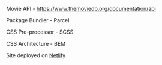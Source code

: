 Movie API - https://www.themoviedb.org/documentation/api

Package Bundler - Parcel

CSS Pre-processor - SCSS

CSS Architecture - BEM

Site deployed on [Netlify](https://netlify.com)
